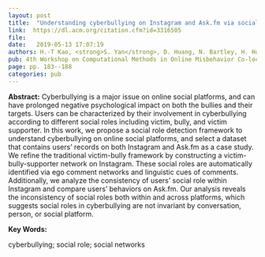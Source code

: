 ```yaml
---
layout: post
title:  "Understanding cyberbullying on Instagram and Ask.fm via social role detection"
link:  https://dl.acm.org/citation.cfm?id=3316505
file:  
date:   2019-05-13 17:07:19
authors: H.-T Kao, <strong>S. Yan</strong>, D. Huang, N. Bartley, H. Hosseinmardi, and E. Ferrara
pub: 4th Workshop on Computational Methods in Online Misbehavior Co-located with The Web Conference (CyberSafety'19)
page: pp. 183--188
categories: pub
---
```

<p><strong>Abstract:</strong> Cyberbullying is a major issue on online social platforms, and can have prolonged negative psychological impact on both the bullies and their targets. Users can be characterized by their involvement in cyberbullying according to different social roles including victim, bully, and victim supporter. In this work, we propose a social role detection framework to understand cyberbullying on online social platforms, and select a dataset that contains users’ records on both Instagram and Ask.fm as a case study. We refine the traditional victim-bully framework by constructing a victim-bully-supporter network on Instagram. These social roles are automatically identified via ego comment networks and linguistic cues of comments. Additionally, we analyze the consistency of users’ social role within Instagram and compare users’ behaviors on Ask.fm. Our analysis reveals the inconsistency of social roles both within and across platforms, which suggests social roles in cyberbullying are not invariant by conversation, person, or social platform.</p>

<strong>Key Words:</strong>
<p>cyberbullying; social role; social networks</p>
